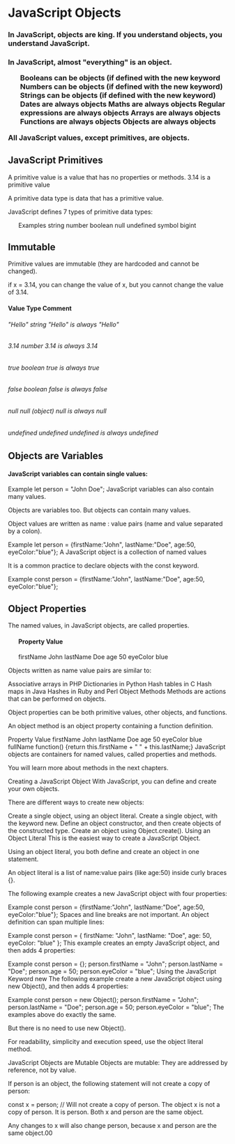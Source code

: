 <h1>JavaScript Objects</h1>
<h3>In JavaScript, objects are king. If you understand objects, you understand JavaScript.<h3>

<p>In JavaScript, almost "everything" is an object.</p>
<ol>
  Booleans can be objects (if defined with the new keyword
  Numbers can be objects (if defined with the new keyword)
  Strings can be objects (if defined with the new keyword)
  Dates are always objects
  Maths are always objects
  Regular expressions are always objects
  Arrays are always objects
  Functions are always objects
  Objects are always objects
</ol>
All JavaScript values, except primitives, are objects.

<h2>JavaScript Primitives</h2>
A primitive value is a value that has no properties or methods.
3.14 is a primitive value

A primitive data type is data that has a primitive value.

JavaScript defines 7 types of primitive data types:

<ol>
  Examples
  string
  number
  boolean
  null
  undefined
  symbol
  bigint
</ol>
<h2>Immutable</h2>
Primitive values are immutable (they are hardcoded and cannot be changed).

if x = 3.14, you can change the value of x, but you cannot change the value of 3.14.

<h4>Value	      Type	          Comment</h4>
<h6>"Hello"	    string	        "Hello" is always "Hello"</h6>
<h6>3.14	      number	        3.14 is always 3.14</h6>
<h6>true	      boolean	        true is always true</h6>
<h6>false	      boolean	        false is always false</h6>
<h6>null	      null (object)	  null is always null</h6>
<h6>undefined	  undefined	      undefined is always undefined</h6>

<h2>Objects are Variables</h2>
<h4>JavaScript variables can contain single values:</h4>

Example
let person = "John Doe";
JavaScript variables can also contain many values.

Objects are variables too. But objects can contain many values.

Object values are written as name : value pairs (name and value separated by a colon).

Example
let person = {firstName:"John", lastName:"Doe", age:50, eyeColor:"blue"};
A JavaScript object is a collection of named values

It is a common practice to declare objects with the const keyword.

Example
const person = {firstName:"John", lastName:"Doe", age:50, eyeColor:"blue"};

<h2>Object Properties</h2>
The named values, in JavaScript objects, are called properties.
<ol>
  <h4>Property	  Value</h4>
      firstName	  John
      lastName	  Doe
      age	        50
      eyeColor	  blue
</ol>
Objects written as name value pairs are similar to:

Associative arrays in PHP
Dictionaries in Python
Hash tables in C
Hash maps in Java
Hashes in Ruby and Perl
Object Methods
Methods are actions that can be performed on objects.

Object properties can be both primitive values, other objects, and functions.

An object method is an object property containing a function definition.

Property Value
firstName John
lastName Doe
age 50
eyeColor blue
fullName function() {return this.firstName + " " + this.lastName;}
JavaScript objects are containers for named values, called properties and methods.

You will learn more about methods in the next chapters.

Creating a JavaScript Object
With JavaScript, you can define and create your own objects.

There are different ways to create new objects:

Create a single object, using an object literal.
Create a single object, with the keyword new.
Define an object constructor, and then create objects of the constructed type.
Create an object using Object.create().
Using an Object Literal
This is the easiest way to create a JavaScript Object.

Using an object literal, you both define and create an object in one statement.

An object literal is a list of name:value pairs (like age:50) inside curly braces {}.

The following example creates a new JavaScript object with four properties:

Example
const person = {firstName:"John", lastName:"Doe", age:50, eyeColor:"blue"};
Spaces and line breaks are not important. An object definition can span multiple lines:

Example
const person = {
firstName: "John",
lastName: "Doe",
age: 50,
eyeColor: "blue"
};
This example creates an empty JavaScript object, and then adds 4 properties:

Example
const person = {};
person.firstName = "John";
person.lastName = "Doe";
person.age = 50;
person.eyeColor = "blue";
Using the JavaScript Keyword new
The following example create a new JavaScript object using new Object(), and then adds 4 properties:

Example
const person = new Object();
person.firstName = "John";
person.lastName = "Doe";
person.age = 50;
person.eyeColor = "blue";
The examples above do exactly the same.

But there is no need to use new Object().

For readability, simplicity and execution speed, use the object literal method.

JavaScript Objects are Mutable
Objects are mutable: They are addressed by reference, not by value.

If person is an object, the following statement will not create a copy of person:

const x = person; // Will not create a copy of person.
The object x is not a copy of person. It is person. Both x and person are the same object.

Any changes to x will also change person, because x and person are the same object.00
